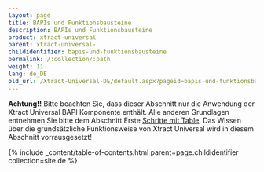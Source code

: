 ```yaml
---
layout: page
title: BAPIs und Funktionsbausteine
description: BAPIs und Funktionsbausteine
product: xtract-universal
parent: xtract-universal-
childidentifier: bapis-und-funktionsbausteine
permalink: /:collection/:path
weight: 11
lang: de_DE
old_url: /Xtract-Universal-DE/default.aspx?pageid=bapis-und-funktionsbausteine
---
```


**Achtung!!** Bitte beachten Sie, dass dieser Abschnitt nur die Anwendung der Xtract Universal BAPI Komponente enthält. Alle anderen Grundlagen entnehmen Sie bitte dem Abschnitt Erste [Schritte mit Table](). Das Wissen über die grundsätzliche Funktionsweise von Xtract Universal wird in diesem Abschnitt vorrausgesetzt!

{% include _content/table-of-contents.html parent=page.childidentifier collection=site.de %}